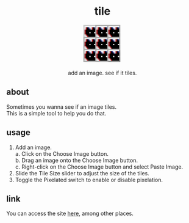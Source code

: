 <div align="center">
  <h1>tile</h1>
  <img src="https://github.com/Jordy3D/tile/blob/main/images/favicon.png" height=100>
  <p>add an image. see if it tiles.</p>
</div>

## about

Sometimes you wanna see if an image tiles.  
This is a simple tool to help you do that.

## usage

1. Add an image.  
   a. Click on the Choose Image button.  
   b. Drag an image onto the Choose Image button.  
   c. Right-click on the Choose Image button and select Paste Image.
2. Slide the Tile Size slider to adjust the size of the tiles.
3. Toggle the Pixelated switch to enable or disable pixelation.

## link

You can access the site [here](https://jordy3d.github.io/tile/), among other places.

